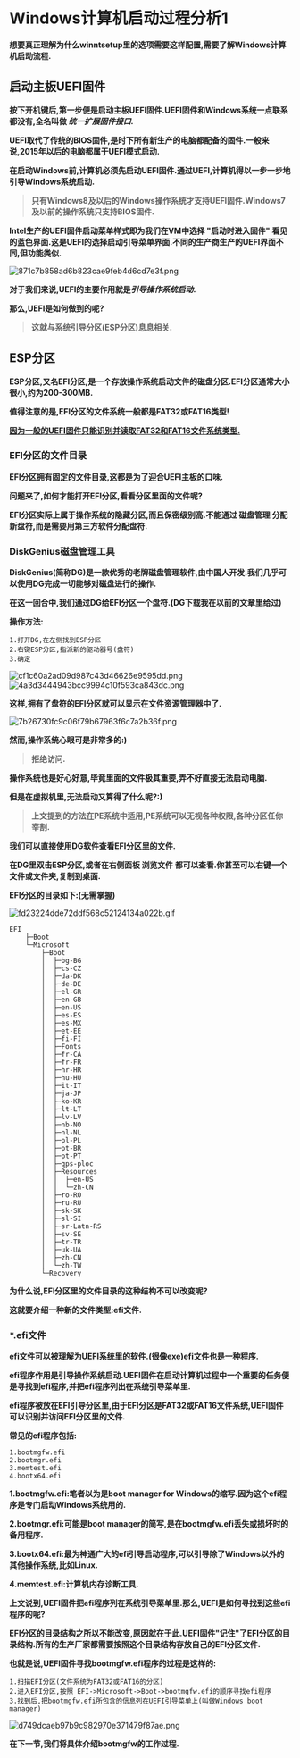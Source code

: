 # Windows计算机启动过程分析1

  **想要真正理解为什么winntsetup里的选项需要这样配置,需要了解Windows计算机启动流程.**

## 启动主板UEFI固件

  **按下开机键后,第一步便是启动主板UEFI固件.UEFI固件和Windows系统一点联系都没有,全名叫做 *统一扩展固件接口.***

  **UEFI取代了传统的BIOS固件,是时下所有新生产的电脑都配备的固件.一般来说,2015年以后的电脑都属于UEFI模式启动.**

  **在启动Windows前,计算机必须先启动UEFI固件.通过UEFI,计算机得以一步一步地引导Windows系统启动.**

> **只有Windows8及以后的Windows操作系统才支持UEFI固件.Windows7及以前的操作系统只支持BIOS固件.**

**Intel生产的UEFI固件启动菜单样式即为我们在VM中选择 "启动时进入固件" 看见的蓝色界面.这是UEFI的选择启动引导菜单界面.不同的生产商生产的UEFI界面不同,但功能类似.**

![871c7b858ad6b823cae9feb4d6cd7e3f.png](https://i.miji.bid/2024/03/01/871c7b858ad6b823cae9feb4d6cd7e3f.png)

  **对于我们来说,UEFI的主要作用就是*引导操作系统启动*.**

  **那么,UEFI是如何做到的呢?**

> **这就与系统引导分区(ESP分区)息息相关.**

## ESP分区

  **ESP分区,又名EFI分区,是一个存放操作系统启动文件的磁盘分区.EFI分区通常大小很小,约为200-300MB.**

  **值得注意的是,EFI分区的文件系统一般都是FAT32或FAT16类型!**

  **<u>因为一般的UEFI固件只能识别并读取FAT32和FAT16文件系统类型.</u>**

### EFI分区的文件目录

  **EFI分区拥有固定的文件目录,这都是为了迎合UEFI主板的口味.**

  **问题来了,如何才能打开EFI分区,看看分区里面的文件呢?**

  **EFI分区实际上属于操作系统的隐藏分区,而且保密级别高.不能通过 磁盘管理 分配新盘符,而是需要用第三方软件分配盘符.**

### DiskGenius磁盘管理工具

  **DiskGenius(简称DG)是一款优秀的老牌磁盘管理软件,由中国人开发.我们几乎可以使用DG完成一切能够对磁盘进行的操作.**

  **在这一回合中,我们通过DG给EFI分区一个盘符.(DG下载我在以前的文章里给过)**

**操作方法:**

    1.打开DG,在左侧找到ESP分区
    2.右键ESP分区,指派新的驱动器号(盘符)
    3.确定

![cf1c60a2ad09d987c43d46626e9595dd.png](https://i.miji.bid/2024/03/01/cf1c60a2ad09d987c43d46626e9595dd.png)
![4a3d3444943bcc9994c10f593ca843dc.png](https://i.miji.bid/2024/03/01/4a3d3444943bcc9994c10f593ca843dc.png)

  **这样,拥有了盘符的EFI分区就可以显示在文件资源管理器中了.**

![7b26730fc9c06f79b67963f6c7a2b36f.png](https://i.miji.bid/2024/03/01/7b26730fc9c06f79b67963f6c7a2b36f.png)

  **然而,操作系统心眼可是非常多的:)**

> **拒绝访问.**

  **操作系统也是好心好意,毕竟里面的文件极其重要,弄不好直接无法启动电脑.**

  **但是在虚拟机里,无法启动又算得了什么呢?:)**

> **上文提到的方法在PE系统中适用,PE系统可以无视各种权限,各种分区任你宰割.**

  **我们可以直接使用DG软件查看EFI分区里的文件.**

  **在DG里双击ESP分区,或者在右侧面板 浏览文件 都可以查看.你甚至可以右键一个文件或文件夹,复制到桌面.**

  **EFI分区的目录如下:(无需掌握)**

![fd23224dde72ddf568c52124134a022b.gif](https://i.miji.bid/2024/03/01/fd23224dde72ddf568c52124134a022b.gif)

    EFI
        ├─Boot
        └─Microsoft
            ├─Boot
            │  ├─bg-BG
            │  ├─cs-CZ
            │  ├─da-DK
            │  ├─de-DE
            │  ├─el-GR
            │  ├─en-GB
            │  ├─en-US
            │  ├─es-ES
            │  ├─es-MX
            │  ├─et-EE
            │  ├─fi-FI
            │  ├─Fonts
            │  ├─fr-CA
            │  ├─fr-FR
            │  ├─hr-HR
            │  ├─hu-HU
            │  ├─it-IT
            │  ├─ja-JP
            │  ├─ko-KR
            │  ├─lt-LT
            │  ├─lv-LV
            │  ├─nb-NO
            │  ├─nl-NL
            │  ├─pl-PL
            │  ├─pt-BR
            │  ├─pt-PT
            │  ├─qps-ploc
            │  ├─Resources
            │  │  ├─en-US
            │  │  └─zh-CN
            │  ├─ro-RO
            │  ├─ru-RU
            │  ├─sk-SK
            │  ├─sl-SI
            │  ├─sr-Latn-RS
            │  ├─sv-SE
            │  ├─tr-TR
            │  ├─uk-UA
            │  ├─zh-CN
            │  └─zh-TW
            └─Recovery

  **为什么说,EFI分区里的文件目录的这种结构不可以改变呢?**

  **这就要介绍一种新的文件类型:efi文件.**

### *.efi文件

  **efi文件可以被理解为UEFI系统里的软件.(很像exe)efi文件也是一种程序.**

  **efi程序作用是引导操作系统启动.UEFI固件在启动计算机过程中一个重要的任务便是寻找到efi程序,并把efi程序列出在系统引导菜单里.**

  **efi程序被放在EFI引导分区里,由于EFI分区是FAT32或FAT16文件系统,UEFI固件可以识别并访问EFI分区里的文件.**

  **常见的efi程序包括:**

    1.bootmgfw.efi
    2.bootmgr.efi
    3.memtest.efi
    4.bootx64.efi

  **1.bootmgfw.efi:笔者以为是boot manager for Windows的缩写.因为这个efi程序是专门启动Windows系统用的.**

  **2.bootmgr.efi:可能是boot manager的简写,是在bootmgfw.efi丢失或损坏时的备用程序.**

  **3.bootx64.efi:最为神通广大的efi引导启动程序,可以引导除了Windows以外的其他操作系统,比如Linux.**

  **4.memtest.efi:计算机内存诊断工具.**

  **上文说到,UEFI固件把efi程序列在系统引导菜单里.那么,UEFI是如何寻找到这些efi程序的呢?**

  **EFI分区的目录结构之所以不能改变,原因就在于此.UEFI固件"记住"了EFI分区的目录结构.所有的生产厂家都需要按照这个目录结构存放自己的EFI分区文件.**

  **也就是说,UEFI固件寻找bootmgfw.efi程序的过程是这样的:**

    1.扫描EFI分区(文件系统为FAT32或FAT16的分区)
    2.进入EFI分区,按照 EFI->Microsoft->Boot->bootmgfw.efi的顺序寻找efi程序
    3.找到后,把bootmgfw.efi所包含的信息列在UEFI引导菜单上(叫做Windows boot manager)

![d749dcaeb97b9c982970e371479f87ae.png](https://i.miji.bid/2024/03/01/d749dcaeb97b9c982970e371479f87ae.png)

  **在下一节,我们将具体介绍bootmgfw的工作过程.**
